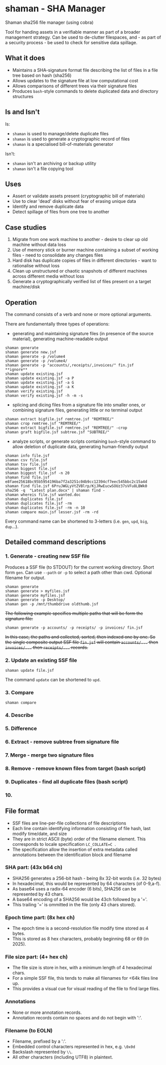# shaman - SHA Manager
Shaman sha256 file manager (using cobra)

Tool for handing assets in a verifiable manner as part of a broader management strategy. Can be used to de-clutter filespaces, and - as part of a security process - be used to check for sensitive data spillage.


## What it does
* Maintains a SHA-signature format file describing the list of files in a file tree based on hash (sha256)
* Allows updates to the signature file at low computational cost
* Allows comparisons of different trees via their signature files
* Produces `bash`-style commands to delete duplicated data and directory structures

## Is and Isn't
Is:
* `shaman` is used to manage/delete duplicate files
* `shaman` is used to generate a cryptographic record of files
* `shaman` is a specialised bill-of-materials generator

Isn't:
* `shaman` isn't an archiving or backup utility
* `shaman` isn't a file copying tool


## Uses
* Assert or validate assets present (cryptographic bill of materials)
* Use to clear 'dead' disks without fear of erasing unique data
* Identify and remove duplicate data
* Detect spillage of files from one tree to another

## Case studies
1. Migrate from one work machine to another - desire to clear up old machine without data loss
2. Use of memory stick or burner machine containing a subset of working files - need to consolidate any changes files
3. Hard disk has duplicate copies of files in different directories - want to rationalise without loss
4. Clean up unstructured or chaotic snapshots of different machines across different media without loss
5. Generate a cryptographically verified list of files present on a target machine/disk

## Operation
The command consists of a verb and none or more optional arguments.

There are fundamentally three types of operations:
* generating and maintaining signature files (in presence of the source material), generating machine-readable output
``` 
shaman generate
shaman generate new.jsf
shaman generate -p /volume4
shaman generate -p /volume4/
shaman generate -p "accounts/,receipts/,invoices/" fin.jsf     **ignore**
shaman update existing.jsf
shaman update existing.jsf -a P
shaman update existing.jsf -a G
shaman update existing.jsf -a K
shaman verify existing.jsf
shaman verify existing.jsf -h -m -s
```

* splicing and dicing files from a signature file into smaller ones, or combining signature files, generating little or no terminal output
```
shaman extract bigfile.jsf remtree.jsf "REMTREE/"
shaman crop remtree.jsf "REMTREE/"
shaman extract bigfile.jsf remtree.jsf "REMTREE/" -crop
shaman graft bigfile.jsf subtree.jsf "SUBTREE/"
```

* analyze scripts, or generate scripts containing `bash`-style command to allow deletion of duplicate data, generating human-friendly output
```
shaman info file.jsf
shaman csv file.jsf
shaman tsv file.jsf
shaman biggest file.jsf
shaman biggest file.jsf -n 20
shaman find file.jsf e8faee25618bc95b5954196ba7f2a3251c04b9cc12394cf7eec545bbc2c15a4d
shaman find file.jsf 6PruJWGLyVtZVBlrp/KjJRwEucwSOUz37sVFu8LBWk0
sha256 -q  "Latest plan.docx" | shaman find - 
shaman whereis file.jsf wanted.doc
shaman duplicates file.jsf
shaman duplicates file.jsf -rm
shaman duplicates file.jsf -rm -n 10
shaman compare main.jsf lesser.jsf -rm -rd
```

Every command name can be shortened to 3-letters (i.e. `gen`, `upd`, `big`, `dup`...).

## Detailed command descriptions

### 1. Generate - creating new SSF file
Produces a SSF file (to STDOUT) for the current working directory.  Short form `gen`. Can use `--path` or `-p` to select a path other than cwd.  Optional filename for output.
```
shaman generate
shaman generate > myfiles.jsf
shaman generate myfiles.jsf
shaman generate -p Desktop/
shaman gen -p /mnt/thumbdrive oldthumb.jsf
```

~~The following example specifies multiple paths that will be form the signature file:~~
```
shaman generate -p accounts/ -p receipts/ -p invoices/ fin.jsf
```
~~In this case, the paths and collected, sorted, then indexed one by one.  So the single composite output SSF file `fin.jsf` will contain `accounts/...` then `invoices/...` then `receipts/...` records.~~


### 2. Update an existing SSF file

```
shaman update file.jsf
```
The command `update` can be shortened to `upd`.

### 3. Compare
```
shaman compare
```

### 4. Describe

### 5. Difference

### 6. Extract - remove subtree from signature file

### 7. Merge - merge two signature files

### 8. Remove - remove known files from target (bash script)

### 9. Duplicates - find all duplicate files (bash script)

### 10. 

## File format
* SSF files are line-per-file collections of file descriptions
* Each line contain identifying information consisting of file hash, last modify time/date, and size
* They are in strict ASCII (byte) order of the filename element.  This corresponds to locale specification `LC_COLLATE=C `.
* The specification allow the insertion of extra metadata called annotations between the identification block and filename

### SHA part:  (43x b64 ch)

* SHA256 generates a 256-bit hash - being 8x 32-bit words (i.e. 32 bytes)
* In hexadecimal, this would be represented by 64 characters (of 0-9,a-f).
* As base64 uses a radix-64 encoder (6 bits), SHA256 can be represented by 43 chars.
* A base64 encoding of a SHA256 would be 43ch followed by a '='.
* This trailing '=' is ommitted in the file (only 43 chars stored).

### Epoch time part: (8x hex ch)

* The epoch time is a second-resolution file modify time stored as 4 bytes.
* This is stored as 8 hex characters, probably beginning 68 or 69 (in 2025).

### File size part: (4+ hex ch)

* The file size is store in hex, with a minimum length of 4 hexadecimal chars.
* For a simple SSF file, this tends to make all filenames for <64k files line up.
* This provides a visual cue for visual reading of the file to find large files. 

### Annotations

* None or more annotation records.
* Annotation records contain no spaces and do not begin with ':'.

### Filename (to EOLN)
* Filename, prefixed by a ':'.
* Embedded control characters represented in hex, e.g. `\0x0d`
* Backslash represented by `\\`.
* All other characters (including UTF8) in plaintext.
